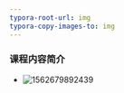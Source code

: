```yaml
---
typora-root-url: img
typora-copy-images-to: img
---
```


### 课程内容简介

* ![1562679892439](./1562679892439.png)

